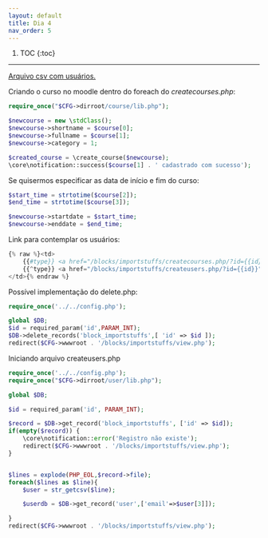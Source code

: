 ```yaml
---
layout: default
title: Dia 4
nav_order: 5
---
```

1. TOC
{:toc}
---

<a href="/assets/users.csv">Arquivo csv com usuários. </a>

Criando o curso no moodle dentro do foreach do *createcourses.php*:

```php
require_once("$CFG->dirroot/course/lib.php");

$newcourse = new \stdClass();
$newcourse->shortname = $course[0];
$newcourse->fullname = $course[1];
$newcourse->category = 1;

$created_course = \create_course($newcourse);
\core\notification::success($course[1] . ' cadastrado com sucesso');
```

Se quisermos especificar as data de início e fim do curso:

```php
$start_time = strtotime($course[2]);
$end_time = strtotime($course[3]);

$newcourse->startdate = $start_time;
$newcourse->enddate = $end_time;
```

Link para contemplar os usuários:


```php
{% raw %}<td>
    {{#type}} <a href="/blocks/importstuffs/createcourses.php/?id={{id}}"> Importar no Curso </a> {{/type}}
    {{^type}} <a href="/blocks/importstuffs/createusers.php/?id={{id}}"> Importar no Usuários </a> {{/type}}
</td>{% endraw %}
```

Possível implementação do delete.php:

```php
require_once('../../config.php');

global $DB;
$id = required_param('id',PARAM_INT);
$DB->delete_records('block_importstuffs',[ 'id' => $id ]);
redirect($CFG->wwwroot . '/blocks/importstuffs/view.php');
```

Iniciando arquivo createusers.php

```php
require_once('../../config.php');
require_once("$CFG->dirroot/user/lib.php");

global $DB;

$id = required_param('id', PARAM_INT);

$record = $DB->get_record('block_importstuffs', ['id' => $id]);
if(empty($record)) {
    \core\notification::error('Registro não existe');
    redirect($CFG->wwwroot . '/blocks/importstuffs/view.php');
}


$lines = explode(PHP_EOL,$record->file);
foreach($lines as $line){
    $user = str_getcsv($line);

    $userdb = $DB->get_record('user',['email'=>$user[3]]);

}
redirect($CFG->wwwroot . '/blocks/importstuffs/view.php');
```
